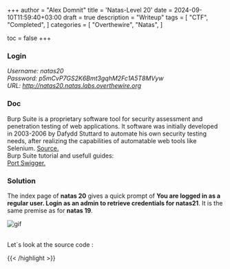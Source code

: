 +++
author = "Alex Domnit"
title = 'Natas-Level 20'
date = 2024-09-10T11:59:40+03:00
draft = true
description = "Writeup"
tags = [
    "CTF",
    "Completed",
]
categories = [
    "Overthewire",
    "Natas",
]

toc = false
+++

### Login
*Username: natas20*\
*Password: p5mCvP7GS2K6Bmt3gqhM2Fc1A5T8MVyw*\
*URL:      http://natas20.natas.labs.overthewire.org*

### Doc
Burp Suite is a proprietary software tool for security assessment and penetration testing of web applications. It software was initially developed in 2003-2006 by Dafydd Stuttard to automate his own security testing needs, after realizing the capabilities of automatable web tools like Selenium.
[Source.](https://en.wikipedia.org/wiki/Burp_Suite)\
Burp Suite tutorial and usefull guides:\
[Port Swigger.](https://portswigger.net/burp/documentation/desktop/getting-started)

### Solution
The index page of **natas 20** gives a quick prompt of **You are logged in as a regular user. Login as an admin to retrieve credentials for natas21**. It is the same premise as for **natas 19**.

<img src="/img/natas/natas20-1.png" alt="gif" style="display: block; margin-left: auto; margin-right: auto;">
<br>

Let`s look at the source code :


{{< /highlight >}}